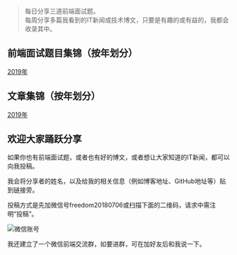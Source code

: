 > 每日分享三道前端面试题。  
> 每周分享多篇我看到的IT新闻或技术博文，只要是有趣的或有益的，我都会收录其中。

## 前端面试题目集锦（按年划分）
[2019年](https://github.com/pwstrick/daily/tree/master/interview/2019)


## 文章集锦（按年划分）
[2019年](https://github.com/pwstrick/daily/tree/master/article/2019)

## 欢迎大家踊跃分享
如果你也有前端面试题，或者也有好的博文，或者想让大家知道的IT新闻，都可以向我投稿。

我会将分享者的姓名，以及给我的相关信息（例如博客地址、GitHub地址等）贴到链接旁。

投稿方式是先加微信号freedom20180706或扫描下面的二维码，请求中需注明“投稿”。

![微信账号](https://github.com/pwstrick/daily/raw/master/assets/img/qrcode.jpg)

我还建立了一个微信前端交流群，如要进群，可在加好友后和我说一下。
